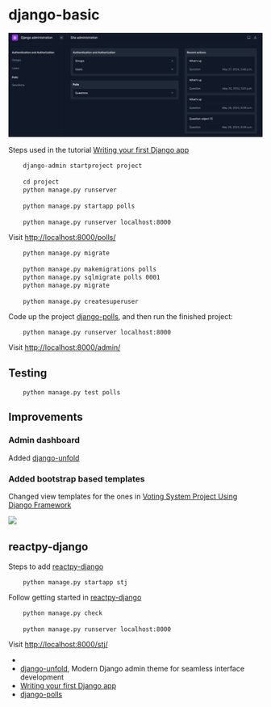 # django-basic

![](./docs/img/Screenshot.png)

Steps used in the tutorial [Writing your first Django app]

        django-admin startproject project

        cd project
        python manage.py runserver

        python manage.py startapp polls

        python manage.py runserver localhost:8000

Visit [http://localhost:8000/polls/](http://localhost:8000/polls/)

        python manage.py migrate

        python manage.py makemigrations polls
        python manage.py sqlmigrate polls 0001
        python manage.py migrate

        python manage.py createsuperuser

Code up the project [django-polls], and then run the finished project:

        python manage.py runserver localhost:8000

Visit [http://localhost:8000/admin/](http://localhost:8000/admin/)

## Testing 

        python manage.py test polls

## Improvements

### Admin dashboard

Added [django-unfold]

### Added bootstrap based templates

Changed view templates for the ones in [Voting System Project Using Django Framework]

![](https://media.geeksforgeeks.org/wp-content/uploads/20200514105612/pollster-web-app.png)

## reactpy-django

Steps to add [reactpy-django]

        python manage.py startapp stj

Follow getting started in [reactpy-django]

        python manage.py check

        python manage.py runserver localhost:8000


Visit [http://localhost:8000/stj/](http://localhost:8000/stj/)


* [reactpy-django]: https://reactive-python.github.io/reactpy-django/latest/
* [django-unfold], Modern Django admin theme for seamless interface development
* [Writing your first Django app]
* [django-polls]


[Voting System Project Using Django Framework]: https://www.geeksforgeeks.org/voting-system-project-using-django-framework/
[django-unfold]: https://github.com/unfoldadmin/django-unfold
[Writing your first Django app]: https://docs.djangoproject.com/en/5.0/intro/tutorial01/
[django-polls]: https://github.com/do-community/django-polls
